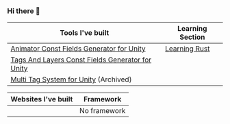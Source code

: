 ### Hi there 👋

| Tools I've built  | Learning Section |
| ----------------- | ---------------- |
| [Animator Const Fields Generator for Unity](https://github.com/mfragger/AnimatorConstantFieldsGenerator) | [Learning Rust](https://github.com/mfragger/learning-rust)  |
| [Tags And Layers Const Fields Generator for Unity](https://github.com/mfragger/TagsAndLayersGenerator)  |  |
| [Multi Tag System for Unity](https://github.com/mfragger/MultiTagSystem) (Archived) |  |

| Websites I've built | Framework |
| ----------------- | ----------------- |
| | No framework |
